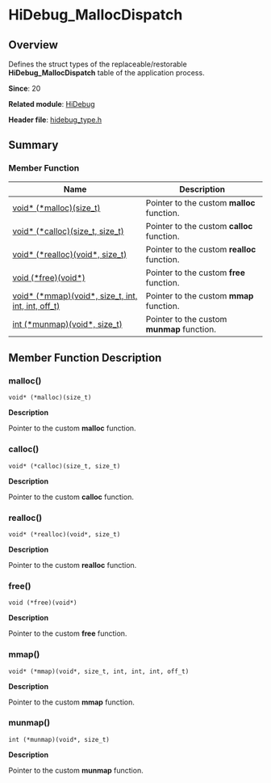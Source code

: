 # HiDebug_MallocDispatch

<!--Kit: Performance Analysis Kit-->
<!--Subsystem: HiviewDFX-->
<!--Owner: @hello_harmony; @yu_haoqiaida-->
<!--Designer: @kutcherzhou1-->
<!--Tester: @gcw_KuLfPSbe-->
<!--Adviser: @foryourself-->

## Overview

Defines the struct types of the replaceable/restorable **HiDebug_MallocDispatch** table of the application process.

**Since**: 20

**Related module**: [HiDebug](capi-hidebug.md)

**Header file**: [hidebug_type.h](capi-hidebug-type-h.md)

## Summary

### Member Function

| Name| Description|
| -- | -- |
| [void* (\*malloc)(size_t)](#malloc) | Pointer to the custom **malloc** function.|
| [void* (\*calloc)(size_t, size_t)](#calloc) | Pointer to the custom **calloc** function.|
| [void* (\*realloc)(void*, size_t)](#realloc) | Pointer to the custom **realloc** function.|
| [void (\*free)(void*)](#free) | Pointer to the custom **free** function.|
| [void* (\*mmap)(void*, size_t, int, int, int, off_t)](#mmap) | Pointer to the custom **mmap** function.|
| [int (\*munmap)(void*, size_t)](#munmap) | Pointer to the custom **munmap** function.|

## Member Function Description

### malloc()

```
void* (*malloc)(size_t)
```

**Description**

Pointer to the custom **malloc** function.

### calloc()

```
void* (*calloc)(size_t, size_t)
```

**Description**

Pointer to the custom **calloc** function.

### realloc()

```
void* (*realloc)(void*, size_t)
```

**Description**

Pointer to the custom **realloc** function.

### free()

```
void (*free)(void*)
```

**Description**

Pointer to the custom **free** function.

### mmap()

```
void* (*mmap)(void*, size_t, int, int, int, off_t)
```

**Description**

Pointer to the custom **mmap** function.

### munmap()

```
int (*munmap)(void*, size_t)
```

**Description**

Pointer to the custom **munmap** function.
